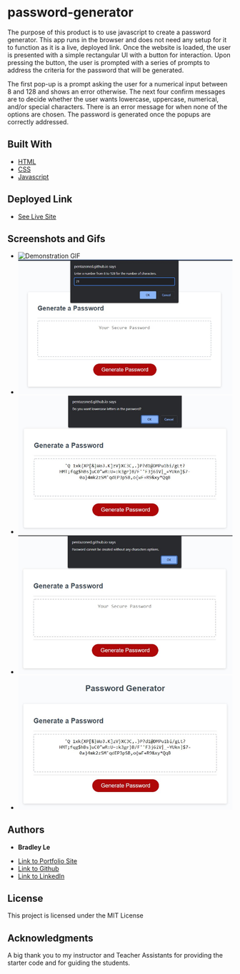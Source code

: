 # password-generator

The purpose of this product is to use javascript to create a password generator. This app runs in the browser and does not need any setup for it to function as it is a live, deployed link. Once the website is loaded, the user is presented with a simple rectangular UI with a button for interaction. Upon pressing the button, the user is prompted with a series of prompts to address the criteria for the password that will be generated. 

The first pop-up is a prompt asking the user for a numerical input between 8 and 128 and shows an error otherwise. The next four confirm messages are to decide whether the user wants lowercase, uppercase, numerical, and/or special characters. There is an error message for when none of the options are chosen. The password is generated once the popups are correctly addressed.

## Built With

* [HTML](https://developer.mozilla.org/en-US/docs/Web/HTML)
* [CSS](https://developer.mozilla.org/en-US/docs/Web/CSS)
* [Javascript](https://developer.mozilla.org/en-US/docs/Web/JavaScript)

## Deployed Link

* [See Live Site](https://pentazoned.github.io/password-generator/)

## Screenshots and Gifs

* ![Demonstration GIF](https://github.com/PentaZoned/password-generator/blob/main/demonstration.gif)
* ![First Screenshot of Password Generator](https://github.com/PentaZoned/password-generator/blob/main/assets/screenshot1.jpg)
* ![Second Screenshot of Password Generator](https://github.com/PentaZoned/password-generator/blob/main/assets/screenshot2.jpg)
* ![Third Screenshot of Password Generator](https://github.com/PentaZoned/password-generator/blob/main/assets/screenshot3.jpg)
* ![Four Screenshot of Password Generator](https://github.com/PentaZoned/password-generator/blob/main/assets/screenshot4.jpg)


## Authors

* **Bradley Le** 

- [Link to Portfolio Site](https://pentazoned.github.io/portfolio-1/)
- [Link to Github](https://github.com/PentaZoned)
- [Link to LinkedIn](https://www.linkedin.com/in/bradley-le-/)

## License

This project is licensed under the MIT License 

## Acknowledgments

A big thank you to my instructor and Teacher Assistants for providing the starter code and for guiding the students. 

